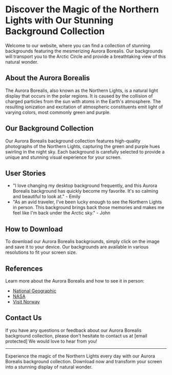 <!--font:Cormorant Garamond-->

# Discover the Magic of the Northern Lights with Our Stunning Background Collection

Welcome to our website, where you can find a collection of stunning backgrounds featuring the mesmerizing Aurora Borealis. Our backgrounds will transport you to the Arctic Circle and provide a breathtaking view of this natural wonder.

## About the Aurora Borealis

The Aurora Borealis, also known as the Northern Lights, is a natural light display that occurs in the polar regions. It is caused by the collision of charged particles from the sun with atoms in the Earth's atmosphere. The resulting ionization and excitation of atmospheric constituents emit light of varying colors, most commonly green and purple.

## Our Background Collection

Our Aurora Borealis background collection features high-quality photographs of the Northern Lights, capturing the green and purple hues swirling in the night sky. Each background is carefully selected to provide a unique and stunning visual experience for your screen.

## User Stories

- "I love changing my desktop background frequently, and this Aurora Borealis background has quickly become my favorite. It's so calming and beautiful to look at." - Emily
- "As an avid traveler, I've been lucky enough to see the Northern Lights in person. This background brings back those memories and makes me feel like I'm back under the Arctic sky." - John

## How to Download

To download our Aurora Borealis backgrounds, simply click on the image and save it to your device. Our backgrounds are available in various resolutions to fit your screen size.

## References

Learn more about the Aurora Borealis and how to see it in person:
- [National Geographic](#)
- [NASA](#)
- [Visit Norway](#)

## Contact Us

If you have any questions or feedback about our Aurora Borealis background collection, please don't hesitate to contact us at [email protected] We would love to hear from you!

---
Experience the magic of the Northern Lights every day with our Aurora Borealis background collection. Download now and transform your screen into a stunning display of natural wonder.

<!--

Write me content for website with wallpaper which alt text is:

"A photograph of the Northern Lights, with the green and purple hues swirling in the night sky."

The name/title of the page should not be 1:1 copy of the alt text but rather a real content of the website which is using this wallpaper.

- Use markdown format 
- Start with heading
- Heading should be short and concise
- The content should look like a real website 
- The website should not be about the wallpaper, wallpaper is just a related background
- Heading should be contain work "wallpaper" or "background"
- Include real sections like references, contact, user stories, etc. use things relevant to the page purpose.
- Feel free to use structure like headings, bullets, numbering, blockquotes, paragraphs, horizontal lines, etc.
- You can use formatting like bold or _italic_
- You can include UTF-8 emojis
- Links should be only #hash anchors (and you can refer to the document itself)
- Do not include images


---


# Aurora Borealis Wallpaper: Bring the Northern Lights to Your Screen

Welcome to our website, where you can find stunning wallpaper featuring the mesmerizing Aurora Borealis. Our collection of Northern Lights wallpapers will transport you to the Arctic Circle and provide a breathtaking view of this natural wonder.

## About the Aurora Borealis

The Aurora Borealis, also known as the Northern Lights, is a natural light display that occurs in the polar regions. It is caused by the collision of charged particles from the sun with atoms in the Earth's atmosphere. The resulting ionization and excitation of atmospheric constituents emit light of varying colors, most commonly green and purple.

## Our Wallpaper Collection

Our Aurora Borealis wallpaper collection features high-quality photographs of the Northern Lights, capturing the green and purple hues swirling in the night sky. Each wallpaper is carefully selected to provide a unique and stunning visual experience for your screen.

## User Stories

- "I love changing my desktop background frequently, and this Aurora Borealis wallpaper has quickly become my favorite. It's so calming and beautiful to look at." - Emily
- "As an avid traveler, I've been lucky enough to see the Northern Lights in person. This wallpaper brings back those memories and makes me feel like I'm back under the Arctic sky." - John

## How to Download

To download our Aurora Borealis wallpaper, simply click on the image and save it to your device. Our wallpapers are available in various resolutions to fit your screen size.

## References

Learn more about the Aurora Borealis and how to see it in person:
- [National Geographic](#)
- [NASA](#)
- [Visit Norway](#)

## Contact Us

If you have any questions or feedback about our Aurora Borealis wallpaper collection, please don't hesitate to contact us at [email protected] We would love to hear from you!

---
Experience the beauty of the Northern Lights every day with our Aurora Borealis wallpaper collection. Download now and transform your screen into a stunning display of natural wonder.


---


Heading should not include word "wallpaper". The website should not be about the wallpaper itself, wallpaper is just a related background, rewrite whole content.


---


# Discover the Magic of the Northern Lights with Our Stunning Background Collection

Welcome to our website, where you can find a collection of stunning backgrounds featuring the mesmerizing Aurora Borealis. Our backgrounds will transport you to the Arctic Circle and provide a breathtaking view of this natural wonder.

## About the Aurora Borealis

The Aurora Borealis, also known as the Northern Lights, is a natural light display that occurs in the polar regions. It is caused by the collision of charged particles from the sun with atoms in the Earth's atmosphere. The resulting ionization and excitation of atmospheric constituents emit light of varying colors, most commonly green and purple.

## Our Background Collection

Our Aurora Borealis background collection features high-quality photographs of the Northern Lights, capturing the green and purple hues swirling in the night sky. Each background is carefully selected to provide a unique and stunning visual experience for your screen.

## User Stories

- "I love changing my desktop background frequently, and this Aurora Borealis background has quickly become my favorite. It's so calming and beautiful to look at." - Emily
- "As an avid traveler, I've been lucky enough to see the Northern Lights in person. This background brings back those memories and makes me feel like I'm back under the Arctic sky." - John

## How to Download

To download our Aurora Borealis backgrounds, simply click on the image and save it to your device. Our backgrounds are available in various resolutions to fit your screen size.

## References

Learn more about the Aurora Borealis and how to see it in person:
- [National Geographic](#)
- [NASA](#)
- [Visit Norway](#)

## Contact Us

If you have any questions or feedback about our Aurora Borealis background collection, please don't hesitate to contact us at [email protected] We would love to hear from you!

---
Experience the magic of the Northern Lights every day with our Aurora Borealis background collection. Download now and transform your screen into a stunning display of natural wonder.

-->

